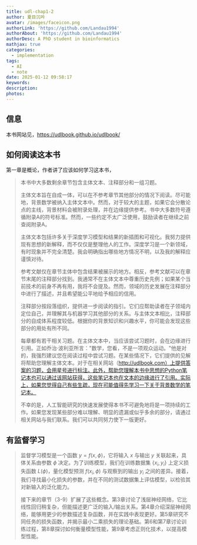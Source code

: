 ```yaml
---
title: udl-chap1-2
author: 夏目沉吟
avatar: /images/faceicon.png
authorLink: 'https://github.com/Landau1994'
authorAbout: 'https://github.com/Landau1994'
authorDesc: A PhD student in bioinformatics
mathjax: true
categories:
  - implementation
tags:
  - AI
  - note
date: 2025-01-12 09:58:17
keywords:
description:
photos:
---
```


## 信息
本书网站见，https://udlbook.github.io/udlbook/

## 如何阅读这本书
第一章是概论，作者讲了应该如何学习这本书，

> 本书中大多数剩余章节包含主体文本、注释部分和一组习题。
>
> 主体文本旨在自成一体，可以在不参考章节其他部分的情况下阅读。尽可能地，背景数学被纳入主体文本中。然而，对于较大的主题，如果它会分散论点的主线，背景材料会被附录处理，并在边缘提供参考。书中大多数符号遵循附录A的符号标准。然而，一些约定不太广泛使用，鼓励读者在继续之前查阅附录A。
>
> 主体文本包括许多关于深度学习模型和结果的新插图和可视化。我努力提供现有思想的新解释，而不仅仅是整理他人的工作。深度学习是一个新领域，有时现象并不完全清楚。我会明确指出哪些地方情况不明，以及我的解释应谨慎对待。
>
> 参考文献仅在章节主体中包含结果被展示的地方。相反，参考文献可以在章节末尾的注释部分找到。我通常不在主体文本中尊重历史先例；如果某个当前技术的前身不再有用，我将不会提及。然而，领域的历史发展在注释部分中进行了描述，并且希望能公平地给予相应的信用。
>
> 注释部分按段落组织，提供进一步阅读的指引。它们应帮助读者在子领域内定位自己，并理解其与机器学习其他部分的关系。与主体文本相比，注释部分的自成体系程度较低。根据你的背景知识和兴趣水平，你可能会发现这些部分的用处有所不同。
>
> 每章都有若干相关习题。在主体文本中，当应该尝试习题时，会在边缘进行引用。正如乔治·波利亚所言："数学，您看，不是一项观众运动。"他是对的，我强烈建议您在阅读过程中尝试习题。在某些情况下，它们提供的见解将帮助您理解主体文本。对于在相关网站（http://udlbook.com）上提供答案的习题，会用星号进行标注。此外，帮助您理解本书中思想的Python笔记本也可以通过该网站获得，这些笔记本也在文本的边缘进行了引用。实际上，如果您觉得自己有些生疏，现在可能值得先学习一下关于背景数学的笔记本。
>
> 不幸的是，人工智能研究的快速发展使得本书不可避免地将是一项持续的工作。如果您发现某些部分难以理解、明显的遗漏或似乎多余的部分，请通过相关网站与我们联系。我们可以共同努力使下一版更好。

## 有监督学习

> 监督学习模型是一个函数 $y = f(x,\phi)$，它将输入 $x$ 与输出 $y$ 关联起来，具体关系由参数 $\phi$ 决定。为了训练模型，我们在训练数据集 $\{x_i, y_i\}$ 上定义损失函数 $L(\phi)$，量化模型预测 $f(x_i,\phi)$ 与观察到的输出 $y_i$ 之间的差异。接着，我们寻找最小化损失的参数，并在不同的测试数据集上评估模型，以检验其对新输入的泛化能力。
> 
> 接下来的章节（3-9）扩展了这些概念。第3章讨论了浅层神经网络，它比线性回归稍复杂，但能描述更广泛的输入/输出关系。第4章介绍深层神经网络，能够用更少的参数描述复杂函数，并在实践中表现更好。第5章研究不同任务的损失函数，并揭示最小二乘损失的理论基础。第6和第7章讨论训练过程，第8章探讨如何衡量模型性能，第9章考虑正则化技术，以提高模型性能。

